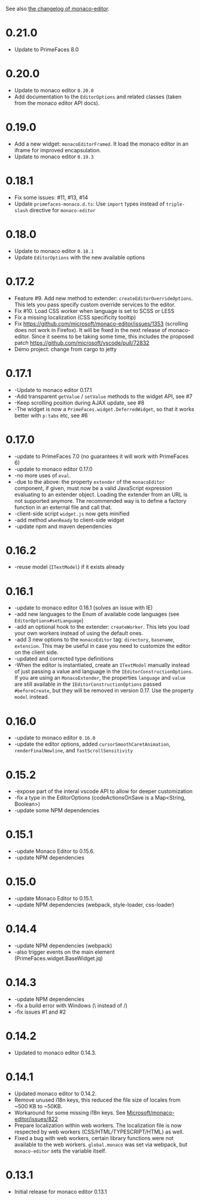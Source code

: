 See also [the changelog of monaco-editor](https://github.com/Microsoft/monaco-editor/blob/master/CHANGELOG.md).

# 0.21.0

* Update to PrimeFaces 8.0

# 0.20.0

* Update to monaco editor `0.20.0`
* Add documentation to the `EditorOptions` and related classes (taken from the monaco editor API docs).

# 0.19.0

* Add a new widget: `monacoEditorFramed`. It load the monaco editor in an iframe for improved encapsulation.
* Update to monaco editor `0.19.3`

# 0.18.1

* Fix some issues: #11, #13, #14
* Update `primefaces-monaco.d.ts`: Use `import` types instead of `triple-slash` directive for `monaco-editor`

# 0.18.0

* Update to monaco editor `0.18.1`
* Update `EditorOptions` with the new available options

# 0.17.2

* Feature #9. Add new method to extender: `createEditorOverrideOptions`. This lets you pass specify custom override services to the
  editor.
* Fix #10. Load CSS worker when language is set to SCSS or LESS
* Fix a missing localization (CSS specificity tooltip)
* Fix https://github.com/microsoft/monaco-editor/issues/1353 (scrolling does not work in Firefox). It will be fixed in
  the next release of monaco-editor. Since it seems to be taking some time, this includes the proposed patch
  https://github.com/microsoft/vscode/pull/72832 
* Demo project: change from cargo to jetty

# 0.17.1

* -Update to monaco editor 0.17.1
* -Add transparent `getValue` / `setValue` methods to the widget API, see #7
* -Keep scrolling position during AJAX update, see #8
* -The widget is now a `PrimeFaces.widget.DeferredWidget`, so that it works better with 
  `p:tabs` etc, see #6

# 0.17.0

* -update to PrimeFaces 7.0 (no guarantees it will work with PrimeFaces 6)
* -update to monaco editor 0.17.0
* -no more uses of `eval`.
* -due to the above: the property `extender` of the `monacoEditor` component, if given,
  must now be a valid JavaScript expression evaluating to an extender object. Loading the extender
  from an URL is not supported anymore. The recommended way is to define a factory function in
  an external file and call that.
* -client-side script `widget.js` now gets minified
* -add method `whenReady` to client-side widget
* -update npm and maven dependencies

# 0.16.2

* -reuse model (`ITextModel`) if it exists already

# 0.16.1

* -update to monaco editor 0.16.1 (solves an issue with IE)
* -add new languages to the Enum of available code languages (see `EditorOptions#setLanguage`)
* -add an optional hook to the extender: `createWorker`. This lets you load your own workers instead of using the default ones.
* -add 3 new options to the `monacoEditor` tag: `directory`, `basename`, `extension`. This may be useful in case you need to customize the editor on the client side.
* -updated and corrected type definitions
* -When the editor is instantiated, create an `ITextModel` manually instead of just passing a value and language in the `IEditorConstructionOptions`. If you are using an `MonacoExtender`, the properties `language` and `value` are still available in the `IEditorConstructionOptions` passed `#beforeCreate`, but they will be removed in version 0.17. Use the property `model` instead.

# 0.16.0
* -update to monaco editor `0.16.0`
* -update the editor options, added `cursorSmoothCaretAnimation`, `renderFinalNewline`, 
  and `fastScrollSensitivity`

# 0.15.2

* -expose part of the interal vscode API to allow for deeper customization
* -fix a type in the EditorOptions (codeActionsOnSave is a Map<String, Boolean>)
* -update some NPM dependencies

# 0.15.1

* -update Monaco Editor to 0.15.6.
* -update NPM dependencies

# 0.15.0

* -update Monaco Editor to 0.15.1.
* -update NPM dependencies (webpack, style-loader, css-loader)

# 0.14.4

* -update NPM dependencies (webpack)
* -also trigger events on the main element (PrimeFaces.widget.BaseWidget.jq)

# 0.14.3

* -update NPM dependencies
* -fix a build error with Windows (\ instead of /)
* -fix issues #1 and #2

# 0.14.2

* Updated to monaco editor 0.14.3.

# 0.14.1

* Updated monaco editor to 0.14.2.
* Remove unused i18n keys, this reduced the file size of locales from ~500 KB to ~50KB.
* Workaround for some missing i18n keys. See [Microsoft/monaco-editor/issues/822](https://github.com/Microsoft/monaco-editor/issues/822)
* Prepare localization within web workers. The localization file is now respected by web workers (CSS/HTML/TYPESCRIPT/HTML) as well.
* Fixed a bug with web workers, certain library functions were not available to the web workers. `global.monaco` was set via webpack, but `monaco-editor` sets the variable itself.

# 0.13.1

* Initial release for monaco editor 0.13.1
